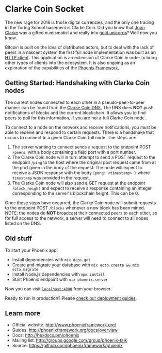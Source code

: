 # Clarke Coin Socket
The new rage for 2016 is those digital currencies, and the only one trading in the Turing School basement is Clarke Coin. Did you know that [Joan Clarke](https://en.wikipedia.org/wiki/Joan_Clarke) was a gifted numismatist and really into [gold unicorns](https://en.wikipedia.org/wiki/Unicorn_(coin))? Well now you know.

Bitcoin is built on the idea of distributed actors, but to deal with the lack of peers in a nascent system the first full node implementation was built as an [HTTP client](https://github.com/worace/clarke-coin). This application is an extension of Clarke Coin in order to bring other types of clients into the ecosystem. It is also ongoing as an exploration of the capabilities of the [Phoenix Framework.](http://www.phoenixframework.org/)

## Getting Started: Handshaking with Clarke Coin nodes
The current nodes connected to each other in a pseudo-peer-to-peer manner can be found from the [Clarke Coin DNS.](http://dns1.clarkecoin.org) The DNS does **NOT** push notifications of blocks and the current blockchain. It allows you to find peers to poll for this information, if you are not a full Clarke Coin node.

To connect to a node on the network and receive notifications, you must be able to receive and respond to certain requests. There is a handshake that occurs to connect to a given Clarke Coin full node. The steps are:

1. The server wanting to connect sends a request to the endpoint POST `/peers`, with a body containing a field port with a port number.
2. The Clarke Coin node will in turn attempt to send a POST request to the endpoint `/ping` to the host where the original post request came from at the port given in the body of the request. The node will expect to receive a JSON response with the body `{pong: <timestamp> }` where `timestamp` was provided in the request.
3. The Clarke Coin node will also send a GET request at the endpoint `/block_height` and expect to receive a response containing an integer corresponding to the server's blockchain height. This can be 0.

Once these steps have occurred, the Clarke Coin node will submit requests to the endpoint POST `/blocks` whenever a new block has been mined. NOTE: the nodes do **NOT** broadcast their connected peers to each other, so for full access to the network, a server will need to connect to all nodes listed on the DNS.

## Old stuff
To start your Phoenix app:

  * Install dependencies with `mix deps.get`
  * Create and migrate your database with `mix ecto.create && mix ecto.migrate`
  * Install Node.js dependencies with `npm install`
  * Start Phoenix endpoint with `mix phoenix.server`

Now you can visit [`localhost:4000`](http://localhost:4000) from your browser.

Ready to run in production? Please [check our deployment guides](http://www.phoenixframework.org/docs/deployment).

## Learn more

  * Official website: http://www.phoenixframework.org/
  * Guides: http://phoenixframework.org/docs/overview
  * Docs: http://hexdocs.pm/phoenix
  * Mailing list: http://groups.google.com/group/phoenix-talk
  * Source: https://github.com/phoenixframework/phoenix
